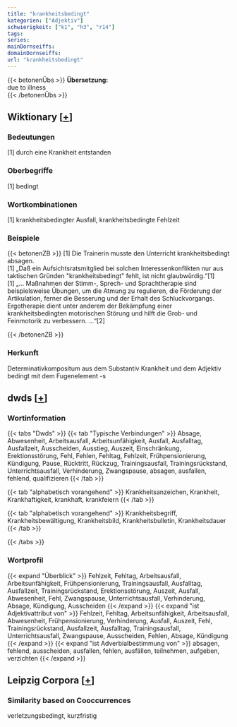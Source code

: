 ```yaml
---
title: "krankheitsbedingt"
kategorien: ["Adjektiv"]
schwierigkeit: ["k1", "h3", "r14"]
tags:
series:
mainDornseiffs:
domainDornseiffs:
url: "krankheitsbedingt"
---
```


{{< betonenÜbs >}}
**Übersetzung:**  
due to illness  
{{< /betonenÜbs >}}

## Wiktionary [[+](https://de.wiktionary.org/wiki/krankheitsbedingt)]

### Bedeutungen
[1] durch eine Krankheit entstanden  

### Oberbegriffe
[1] bedingt  

### Wortkombinationen
[1] krankheitsbedingter Ausfall, krankheitsbedingte Fehlzeit  

### Beispiele
{{< betonenZB >}}
[1] Die Trainerin musste den Unterricht krankheitsbedingt absagen.  
[1] „Daß ein Aufsichtsratsmitglied bei solchen Interessenkonflikten nur aus taktischen Gründen "krankheitsbedingt" fehlt, ist nicht glaubwürdig.“[1]  
[1] „… Maßnahmen der Stimm-, Sprech- und Sprachtherapie sind beispielsweise Übungen, um die Atmung zu regulieren, die Förderung der Artikulation, ferner die Besserung und der Erhalt des Schluckvorgangs. Ergotherapie dient unter anderem der Bekämpfung einer krankheitsbedingten motorischen Störung und hilft die Grob- und Feinmotorik zu verbessern. …“[2]  

{{< /betonenZB >}}
### Herkunft
Determinativkompositum aus dem Substantiv Krankheit und dem Adjektiv bedingt mit dem Fugenelement -s  



## dwds [[+](https://www.dwds.de/wb/krankheitsbedingt)]

### Wortinformation
{{< tabs "Dwds" >}}
{{< tab "Typische Verbindungen" >}}
Absage, Abwesenheit, Arbeitsausfall, Arbeitsunfähigkeit, Ausfall, Ausfalltag, Ausfallzeit, Ausscheiden, Ausstieg, Auszeit, Einschränkung, Erektionsstörung, Fehl, Fehlen, Fehltag, Fehlzeit, Frühpensionierung, Kündigung, Pause, Rücktritt, Rückzug, Trainingsausfall, Trainingsrückstand, Unterrichtsausfall, Verhinderung, Zwangspause, absagen, ausfallen, fehlend, qualifizieren
{{< /tab >}}

{{< tab "alphabetisch vorangehend" >}}
Krankheitsanzeichen, Krankheit, Krankhaftigkeit, krankhaft, krankfeiern
{{< /tab >}}

{{< tab "alphabetisch vorangehend" >}}
Krankheitsbegriff, Krankheitsbewältigung, Krankheitsbild, Krankheitsbulletin, Krankheitsdauer
{{< /tab >}}

{{< /tabs >}}

### Wortprofil
{{< expand "Überblick" >}} Fehlzeit, Fehltag, Arbeitsausfall, Arbeitsunfähigkeit, Frühpensionierung, Trainingsausfall, Ausfalltag, Ausfallzeit, Trainingsrückstand, Erektionsstörung, Auszeit, Ausfall, Abwesenheit, Fehl, Zwangspause, Unterrichtsausfall, Verhinderung, Absage, Kündigung, Ausscheiden {{< /expand >}}
{{< expand "ist Adjektivattribut von" >}} Fehlzeit, Fehltag, Arbeitsunfähigkeit, Arbeitsausfall, Abwesenheit, Frühpensionierung, Verhinderung, Ausfall, Auszeit, Fehl, Trainingsrückstand, Ausfallzeit, Ausfalltag, Trainingsausfall, Unterrichtsausfall, Zwangspause, Ausscheiden, Fehlen, Absage, Kündigung {{< /expand >}}
{{< expand "ist Adverbialbestimmung von" >}} absagen, fehlend, ausscheiden, ausfallen, fehlen, ausfällen, teilnehmen, aufgeben, verzichten {{< /expand >}}

## Leipzig Corpora [[+](https://corpora.uni-leipzig.de/en/res?word=krankheitsbedingt&corpusId=deu_newscrawl-public_2018)]


### Similarity based on Cooccurrences
verletzungsbedingt, kurzfristig

